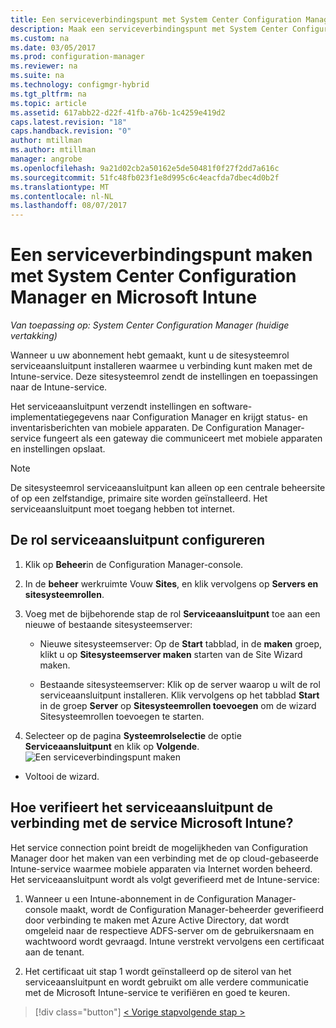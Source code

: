 ```yaml
---
title: Een serviceverbindingspunt met System Center Configuration Manager maken | Microsoft Docs
description: Maak een serviceverbindingspunt met System Center Configuration Manager.
ms.custom: na
ms.date: 03/05/2017
ms.prod: configuration-manager
ms.reviewer: na
ms.suite: na
ms.technology: configmgr-hybrid
ms.tgt_pltfrm: na
ms.topic: article
ms.assetid: 617abb22-d22f-41fb-a76b-1c4259e419d2
caps.latest.revision: "18"
caps.handback.revision: "0"
author: mtillman
ms.author: mtillman
manager: angrobe
ms.openlocfilehash: 9a21d02cb2a50162e5de50481f0f27f2dd7a616c
ms.sourcegitcommit: 51fc48fb023f1e8d995c6c4eacfda7dbec4d0b2f
ms.translationtype: MT
ms.contentlocale: nl-NL
ms.lasthandoff: 08/07/2017
---
```

# <a name="create-a-service-connection-point-with-system-center-configuration-manager-and-microsoft-intune"></a>Een serviceverbindingspunt maken met System Center Configuration Manager en Microsoft Intune

*Van toepassing op: System Center Configuration Manager (huidige vertakking)*

Wanneer u uw abonnement hebt gemaakt, kunt u de sitesysteemrol serviceaansluitpunt installeren waarmee u verbinding kunt maken met de Intune-service. Deze sitesysteemrol zendt de instellingen en toepassingen naar de Intune-service.

 Het serviceaansluitpunt verzendt instellingen en software-implementatiegegevens naar Configuration Manager en krijgt status- en inventarisberichten van mobiele apparaten. De Configuration Manager-service fungeert als een gateway die communiceert met mobiele apparaten en instellingen opslaat.

> [!NOTE]
>  De sitesysteemrol serviceaansluitpunt kan alleen op een centrale beheersite of op een zelfstandige, primaire site worden geïnstalleerd. Het serviceaansluitpunt moet toegang hebben tot internet.


## <a name="configure-the-service-connection-point-role"></a>De rol serviceaansluitpunt configureren

1.  Klik op **Beheer**in de Configuration Manager-console.

2.  In de **beheer** werkruimte Vouw **Sites**, en klik vervolgens op **Servers en sitesysteemrollen**.

3.  Voeg met de bijbehorende stap de rol **Serviceaansluitpunt** toe aan een nieuwe of bestaande sitesysteemserver:

    -   Nieuwe sitesysteemserver: Op de **Start** tabblad, in de **maken** groep, klikt u op **Sitesysteemserver maken** starten van de Site Wizard maken.

    -   Bestaande sitesysteemserver: Klik op de server waarop u wilt de rol serviceaansluitpunt installeren. Klik vervolgens op het tabblad **Start** in de groep **Server** op **Sitesysteemrollen toevoegen** om de wizard Sitesysteemrollen toevoegen te starten.

4.  Selecteer op de pagina **Systeemrolselectie** de optie **Serviceaansluitpunt** en klik op **Volgende**.
![Een serviceverbindingspunt maken](../media/mdm-service-connection-point.png)

* Voltooi de wizard.

## <a name="how-does-the-service-connection-point-authenticate-with-the-microsoft-intune-service"></a>Hoe verifieert het serviceaansluitpunt de verbinding met de service Microsoft Intune?
 Het service connection point breidt de mogelijkheden van Configuration Manager door het maken van een verbinding met de op cloud-gebaseerde Intune-service waarmee mobiele apparaten via Internet worden beheerd. Het serviceaansluitpunt wordt als volgt geverifieerd met de Intune-service:

1.  Wanneer u een Intune-abonnement in de Configuration Manager-console maakt, wordt de Configuration Manager-beheerder geverifieerd door verbinding te maken met Azure Active Directory, dat wordt omgeleid naar de respectieve ADFS-server om de gebruikersnaam en wachtwoord wordt gevraagd. Intune verstrekt vervolgens een certificaat aan de tenant.

2.  Het certificaat uit stap 1 wordt geïnstalleerd op de siterol van het serviceaansluitpunt en wordt gebruikt om alle verdere communicatie met de Microsoft Intune-service te verifiëren en goed te keuren.

> [!div class="button"]
[< Vorige stap](terms-and-conditions.md)[volgende stap >  ](enable-platform-enrollment.md)
